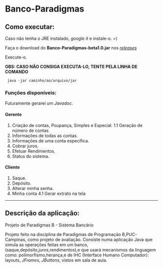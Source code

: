 # Banco-Paradigmas

## Como executar:

Caso não tenha o JRE instalado, _google it_ e instale-o. =)

Faça o download do **Banco-Paradigmas-beta1.0.jar** nos [_releases_](https://github.com/iaglourenco/Banco-Paradigmas/releases) 

Execute-o.

**OBS: CASO NÃO CONSIGA EXECUTA-LO, TENTE PELA LINHA DE COMANDO**  

     java -jar caminho/ao/arquivo/jar 

### Funções disponíveis:
Futuramente gerarei um _Javadoc_.

#### Gerente
1. Criação de contas, Poupança, Simples e Especial.
     1.1 Geração de número de contas
2. Informações de todas as contas.
3. Informações de uma conta específica.
4. Cobrar juros.
5. Efetuar Rendimentos.
6. Status do sistema.

#### Cliente
1. Saque.
2. Depósito.
3. Alterar minha senha.
4. Minha conta
     4.1 Gerar extrato na tela


------
## Descrição da aplicação:

Projeto de Paradigmas B - Sistema Bancário

Projeto feito na disciplina de Paradigmas de Programação B,PUC-Campinas, como projeto de avaliação.
Consiste numa aplicação Java que simula as operações feitas em um banco,(saque,depósito,juros,rendimentos),e que usará mecanismos da linguagem como: polimorfismo,herança,e de IHC (Interface Humano Computador): layouts, _JFrames_, _JButtons_, vistos em sala de aula.
